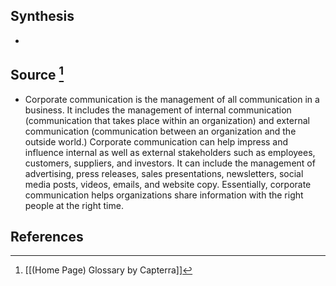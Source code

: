 ## Synthesis
- 
## Source [^1]
- Corporate communication is the management of all communication in a business. It includes the management of internal communication (communication that takes place within an organization) and external communication (communication between an organization and the outside world.) Corporate communication can help impress and influence internal as well as external stakeholders such as employees, customers, suppliers, and investors. It can include the management of advertising, press releases, sales presentations, newsletters, social media posts, videos, emails, and website copy. Essentially, corporate communication helps organizations share information with the right people at the right time.
## References

[^1]: [[(Home Page) Glossary by Capterra]]
